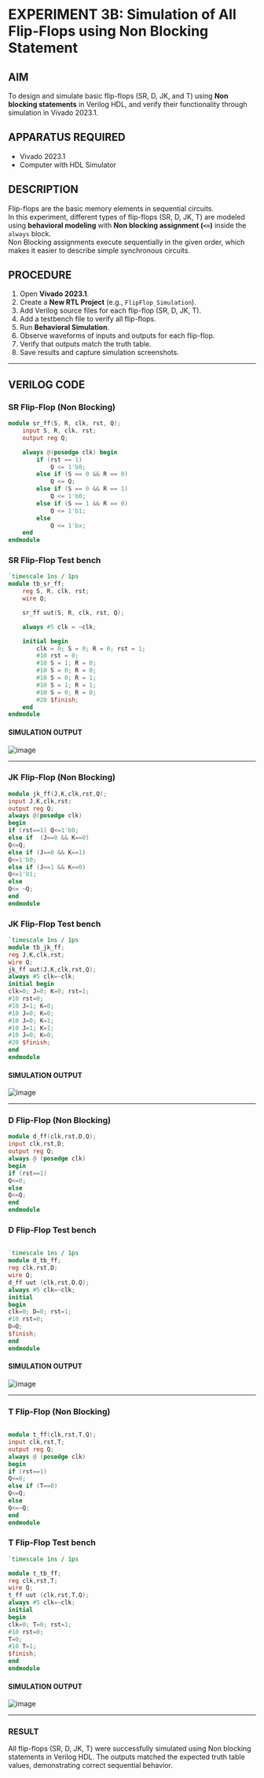 # EXPERIMENT 3B: Simulation of All Flip-Flops using Non Blocking Statement

## AIM
To design and simulate basic flip-flops (SR, D, JK, and T) using **Non blocking statements** in Verilog HDL, and verify their functionality through simulation in Vivado 2023.1.

## APPARATUS REQUIRED
- Vivado 2023.1
- Computer with HDL Simulator

## DESCRIPTION
Flip-flops are the basic memory elements in sequential circuits.  
In this experiment, different types of flip-flops (SR, D, JK, T) are modeled using **behavioral modeling** with **Non blocking assignment (`<=`)** inside the `always` block.  
Non Blocking assignments execute sequentially in the given order, which makes it easier to describe simple synchronous circuits.

## PROCEDURE
1. Open **Vivado 2023.1**.  
2. Create a **New RTL Project** (e.g., `FlipFlop_Simulation`).  
3. Add Verilog source files for each flip-flop (SR, D, JK, T).  
4. Add a testbench file to verify all flip-flops.  
5. Run **Behavioral Simulation**.  
6. Observe waveforms of inputs and outputs for each flip-flop.  
7. Verify that outputs match the truth table.  
8. Save results and capture simulation screenshots.

---

## VERILOG CODE

### SR Flip-Flop (Non Blocking)
```verilog
module sr_ff(S, R, clk, rst, Q);
    input S, R, clk, rst;
    output reg Q;

    always @(posedge clk) begin
        if (rst == 1) 
            Q <= 1'b0;        
        else if (S == 0 && R == 0) 
            Q <= Q;            
        else if (S == 0 && R == 1) 
            Q <= 1'b0;         
        else if (S == 1 && R == 0) 
            Q <= 1'b1;         
        else 
            Q <= 1'bx;       
    end
endmodule
```
### SR Flip-Flop Test bench 
```verilog
`timescale 1ns / 1ps
module tb_sr_ff;
    reg S, R, clk, rst;
    wire Q;

    sr_ff uut(S, R, clk, rst, Q);

    always #5 clk = ~clk;  

    initial begin
        clk = 0; S = 0; R = 0; rst = 1;
        #10 rst = 0;
        #10 S = 1; R = 0;
        #10 S = 0; R = 0;
        #10 S = 0; R = 1;
        #10 S = 1; R = 1;
        #10 S = 0; R = 0;
        #20 $finish;
    end
endmodule

```
#### SIMULATION OUTPUT

![image](https://github.com/user-attachments/assets/903a8a02-4ffc-4419-b6fe-19873f51cfae)

---

### JK Flip-Flop (Non Blocking)
```verilog
module jk_ff(J,K,clk,rst,Q);
input J,K,clk,rst;
output reg Q;
always @(posedge clk)
begin
if (rst==1) Q<=1'b0;
else if  (J==0 && K==0) 
Q<=Q;
else if (J==0 && K==1) 
Q<=1'b0;
else if (J==1 && K==0) 
Q<=1'b1;
else 
Q<= ~Q;
end
endmodule
```
### JK Flip-Flop Test bench 
```verilog
`timescale 1ns / 1ps
module tb_jk_ff;
reg J,K,clk,rst;
wire Q;
jk_ff uut(J,K,clk,rst,Q);
always #5 clk=~clk;
initial begin
clk=0; J=0; K=0; rst=1;
#10 rst=0;
#10 J=1; K=0;
#10 J=0; K=0;
#10 J=0; K=1;
#10 J=1; K=1;
#10 J=0; K=0;
#20 $finish;
end
endmodule
```
#### SIMULATION OUTPUT

![image](https://github.com/user-attachments/assets/15f22cef-d440-48ef-84fc-85e062f59df2)


---
### D Flip-Flop (Non Blocking)
```verilog
module d_ff(clk,rst,D,Q);
input clk,rst,D;
output reg Q;
always @ (posedge clk)
begin
if (rst==1)
Q<=0;
else 
Q<=Q;
end
endmodule

```
### D Flip-Flop Test bench 
```verilog

`timescale 1ns / 1ps
module d_tb_ff;
reg clk,rst,D;
wire Q;
d_ff uut (clk,rst,D,Q);
always #5 clk=~clk;
initial
begin
clk=0; D=0; rst=1;
#10 rst=0;
D=Q;
$finish;
end
endmodule

```

#### SIMULATION OUTPUT

![image](https://github.com/user-attachments/assets/841171e5-165f-4908-bc24-886e9a578ab2)

---
### T Flip-Flop (Non Blocking)
```verilog

module t_ff(clk,rst,T,Q);
input clk,rst,T;
output reg Q;
always @ (posedge clk)
begin
if (rst==1)
Q<=0;
else if (T==0)
Q<=Q;
else 
Q<=~Q;
end
endmodule
```
### T Flip-Flop Test bench 
```verilog
`timescale 1ns / 1ps

module t_tb_ff;
reg clk,rst,T;
wire Q;
t_ff uut (clk,rst,T,Q);
always #5 clk=~clk;
initial
begin
clk=0; T=0; rst=1;
#10 rst=0;
T=0;
#10 T=1;
$finish;
end
endmodule

```

#### SIMULATION OUTPUT

![image](https://github.com/user-attachments/assets/c7dbe488-4e99-49fd-a471-2fb3d1d1dfed)

---

### RESULT

All flip-flops (SR, D, JK, T) were successfully simulated using Non blocking statements in Verilog HDL.
The outputs matched the expected truth table values, demonstrating correct sequential behavior.
